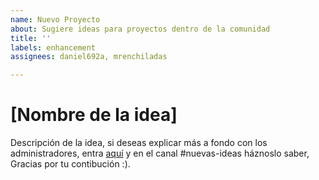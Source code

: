 ```yaml
---
name: Nuevo Proyecto
about: Sugiere ideas para proyectos dentro de la comunidad
title: ''
labels: enhancement
assignees: daniel692a, mrenchiladas

---
```


# [Nombre de la idea]
Descripción de la idea, si deseas explicar más a fondo con los administradores, entra [aquí](https://discord.gg/vabeFY2jmC) y en el canal #nuevas-ideas háznoslo saber, Gracias por tu contibución :).
